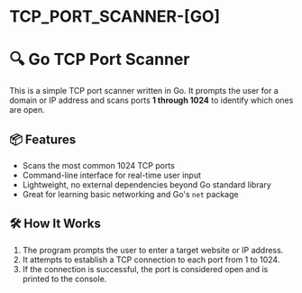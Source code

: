 # TCP_PORT_SCANNER-[GO]
# 🔍 Go TCP Port Scanner

This is a simple TCP port scanner written in Go. It prompts the user for a domain or IP address and scans ports **1 through 1024** to identify which ones are open.

## 📦 Features

- Scans the most common 1024 TCP ports
- Command-line interface for real-time user input
- Lightweight, no external dependencies beyond Go standard library
- Great for learning basic networking and Go's `net` package

## 🛠 How It Works

1. The program prompts the user to enter a target website or IP address.
2. It attempts to establish a TCP connection to each port from 1 to 1024.
3. If the connection is successful, the port is considered open and is printed to the console.


